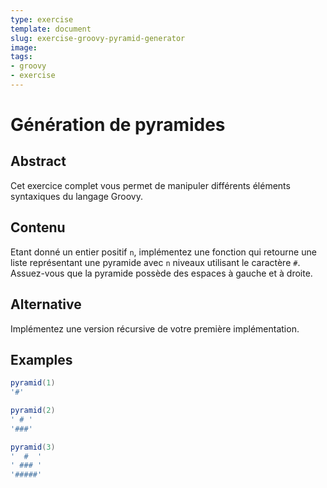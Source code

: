 ```yaml
---
type: exercise
template: document
slug: exercise-groovy-pyramid-generator
image:
tags:
- groovy
- exercise
---
```


Génération de pyramides
====================================

## Abstract

Cet exercice complet vous permet de manipuler différents éléments syntaxiques du langage Groovy.

## Contenu

Etant donné un entier positif `n`, implémentez une fonction qui retourne une liste représentant une pyramide avec `n` niveaux utilisant le caractère `#`. Assuez-vous que la pyramide possède des espaces à gauche et à droite.

## Alternative

Implémentez une version récursive de votre première implémentation.

## Examples

```groovy
pyramid(1)
'#'

pyramid(2)
' # '
'###'

pyramid(3)
'  #  '
' ### '
'#####'
```
